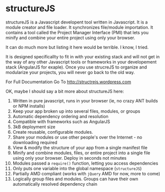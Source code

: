 structureJS
===========

structureJS is a Javascript developent tool written in Javascript. It is a module creator and file  loader. It synchronizes file/module importation. It contains a tool called the Project Manager Interface (PMI) that lets you minify and combine your entire project using only your browser.

It can do much more but listing it here would be terrible. I know, I tried.

It is designed specificallty to fit in with your existing stack and will not get in the way of any other Javascript tools or frameworks in your developement stack (AngularJS for exaple). Once you use strucreJS to organize and modularize your projects, you will never go back to the old way.

For Full Documentation Go To http://structrejs.wordpress.com

OK, maybe I should say a bit more about structureJS here:

1. Written in pure javascript, runs in your browser (ie, no crazy ANT builds or NPM installs)
2. Keep your app broken up into several files, modules, or groups
2. Automatic dependency ordering and resolution
2. Compatible with frameworks such as AngularJS
3. 3kB deployment size
2. Create reusable, configurable modules.
3. Share your modules or use other people's over the Internet - no downloading required
4. View & modify the structure of your app from a single manifest file
5. Minify and combine modules, files, or entire project into a single file using only your browser. Deploy in seconds not minutes
5. Modules passed a `require()` function, letting you access dependencies
6. Only puts one variable into the global namespace (`structureJS`)
7. Partially AMD compliant (works with `jQuery` AMD for now, more to come)
8. Logically group files and modules. Groups can have their own automatically resolved dependency chain



